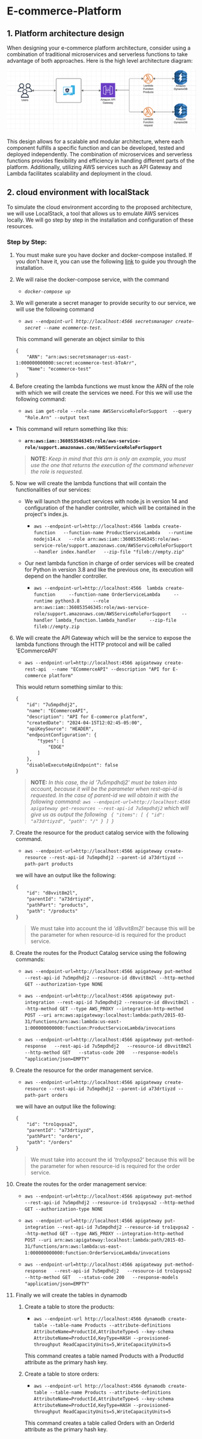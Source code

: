# E-commerce-Platform

## 1. Platform architecture design

When designing your e-commerce platform architecture, consider using a combination of traditional microservices and serverless functions to take advantage of both approaches. Here is the high level architecture diagram:

![alt text](./docs/architecture.png)

This design allows for a scalable and modular architecture, where each component fulfills a specific function and can be developed, tested and deployed independently. The combination of microservices and serverless functions provides flexibility and efficiency in handling different parts of the platform. Additionally, utilizing AWS services such as API Gateway and Lambda facilitates scalability and deployment in the cloud.


## 2. cloud environment with localStack

To simulate the cloud environment according to the proposed architecture, we will use LocalStack, a tool that allows us to emulate AWS services locally. We will go step by step in the installation and configuration of these resources.

### Step by Step:

1. You must make sure you have docker and docker-compose installed. If you don't have it, you can use the following [link](https://imaginaformacion.com/tutoriales/que-es-docker-compose) to guide you through the installation. 

2. We will raise the docker-compose service, with the command 
    - *```docker-compose up```*  

3. We will generate a secret manager to provide security to our service, we will use the following command 
    - *```aws --endpoint-url http://localhost:4566 secretsmanager create-secret --name ecommerce-test```*.

    This command will generate an object similar to this 
    ``` 
    {
        "ARN": "arn:aws:secretsmanager:us-east-1:000000000000:secret:ecommerce-test-bToArr",
        "Name": "ecommerce-test"
    }
    ```

4. Before creating the lambda functions we must know the ARN of the role with which we will create the services we need. For this we will use the following command: 
    - ```aws iam get-role --role-name AWSServiceRoleForSupport  --query "Role.Arn" --output text ```

- This command will return something like this: 
    - **```arn:aws:iam::360853546345:role/aws-service-role/support.amazonaws.com/AWSServiceRoleForSupport```** 

  > **NOTE:** *Keep in mind that this arn is only an example, you must use the one that returns the execution of the command whenever the role is requested.*


5. Now we will create the lambda functions that will contain the functionalities of our services:

    - We will launch the product services with node.js in version 14 and configuration of the handler controller, which will be contained in the project's index.js.
        - ```aws --endpoint-url=http://localhost:4566 lambda create-function   --function-name ProductServiceLambda   --runtime nodejs14.x   --role arn:aws:iam::360853546345:role/aws-service-role/support.amazonaws.com/AWSServiceRoleForSupport   --handler index.handler   --zip-file "fileb://empty.zip" ```

   - Our next lambda function in charge of order services will be created for Python in version 3.8 and like the previous one, its execution will depend on the handler controller. 
        - ``` aws --endpoint-url=http://localhost:4566  lambda create-function     --function-name OrderServiceLambda     --runtime python3.8     --role arn:aws:iam::360853546345:role/aws-service-role/support.amazonaws.com/AWSServiceRoleForSupport    --handler lambda_function.lambda_handler     --zip-file fileb://empty.zip ```



6. We will create the API Gateway which will be the service to expose the lambda functions through the HTTP protocol and will be called 'ECommerceAPI'

    - ```aws --endpoint-url=http://localhost:4566 apigateway create-rest-api  --name "ECommerceAPI" --description "API for E-commerce platform"```

    This would return something similar to this:

    ```
    {
        "id": "7u5mpdhdj2",
        "name": "ECommerceAPI",
        "description": "API for E-commerce platform",
        "createdDate": "2024-04-15T12:02:45-05:00",
        "apiKeySource": "HEADER",
        "endpointConfiguration": {
            "types": [
                "EDGE"
            ]
        },
        "disableExecuteApiEndpoint": false
    }
    ```

    > **NOTE:** *In this case, the id '7u5mpdhdj2' must be taken into account, because it will be the parameter when rest-api-id is requested. In the case of parent-id we will obtain it with the following command:
    ```aws --endpoint-url=http://localhost:4566 apigateway get-resources --rest-api-id 7u5mpdhdj2``` which will give us as output the following ```
    {
        "items": [
            {
                "id": "a73drtiyzd",
                "path": "/"
            }
        ]
    }```*


1. Create the resource for the product catalog service with the following command.
    - ```aws --endpoint-url=http://localhost:4566 apigateway create-resource --rest-api-id 7u5mpdhdj2 --parent-id a73drtiyzd --path-part products```

    we will have an output like the following:

    ```
    {
        "id": "d8vvit8m2l",
        "parentId": "a73drtiyzd",
        "pathPart": "products",
        "path": "/products"
    }
    ```

    > We must take into account the id *'d8vvit8m2l'* because this will be the parameter for when resource-id is required for the product service.

1. Create the routes for the Product Catalog service using the following commands:
    - ```aws --endpoint-url=http://localhost:4566 apigateway put-method --rest-api-id 7u5mpdhdj2 --resource-id d8vvit8m2l --http-method GET --authorization-type NONE```

    - ```aws --endpoint-url=http://localhost:4566 apigateway put-integration --rest-api-id 7u5mpdhdj2 --resource-id d8vvit8m2l --http-method GET --type AWS_PROXY --integration-http-method POST --uri arn:aws:apigateway:localhost:lambda:path/2015-03-31/functions/arn:aws:lambda:us-east-1:000000000000:function:ProductServiceLambda/invocations```

    - ```aws --endpoint-url=http://localhost:4566 apigateway put-method-response   --rest-api-id 7u5mpdhdj2   --resource-id d8vvit8m2l   --http-method GET   --status-code 200   --response-models "application/json=EMPTY"```

1. Create the resource for the order management service.
    - ```aws --endpoint-url=http://localhost:4566 apigateway create-resource --rest-api-id 7u5mpdhdj2 --parent-id a73drtiyzd --path-part orders```

    we will have an output like the following:

    ```
    {
        "id": "tro1qvpsa2",
        "parentId": "a73drtiyzd",
        "pathPart": "orders",
        "path": "/orders"
    }
    ```

    > We must take into account the id *'tro1qvpsa2'* because this will be the parameter for when resource-id is required for the order service.

1. Create the routes for the order management service:
    - ```aws --endpoint-url=http://localhost:4566 apigateway put-method --rest-api-id 7u5mpdhdj2 --resource-id tro1qvpsa2 --http-method GET --authorization-type NONE```

    - ```aws --endpoint-url=http://localhost:4566 apigateway put-integration --rest-api-id 7u5mpdhdj2 --resource-id tro1qvpsa2 --http-method GET --type AWS_PROXY --integration-http-method POST --uri arn:aws:apigateway:localhost:lambda:path/2015-03-31/functions/arn:aws:lambda:us-east-1:000000000000:function:OrderServiceLambda/invocations```

    - ```aws --endpoint-url=http://localhost:4566 apigateway put-method-response   --rest-api-id 7u5mpdhdj2   --resource-id tro1qvpsa2   --http-method GET   --status-code 200   --response-models "application/json=EMPTY"```

1. Finally we will create the tables in dynamodb
    1. Create a table to store the products:
    
        - ```aws --endpoint-url http://localhost:4566 dynamodb create-table --table-name Products --attribute-definitions AttributeName=ProductId,AttributeType=S --key-schema AttributeName=ProductId,KeyType=HASH --provisioned-throughput ReadCapacityUnits=5,WriteCapacityUnits=5```

        This command creates a table named Products with a ProductId attribute as the primary hash key.

    1. Create a table to store orders:

        - ```aws --endpoint-url http://localhost:4566 dynamodb create-table --table-name Products --attribute-definitions AttributeName=ProductId,AttributeType=S --key-schema AttributeName=ProductId,KeyType=HASH --provisioned-throughput ReadCapacityUnits=5,WriteCapacityUnits=5```

        This command creates a table called Orders with an OrderId attribute as the primary hash key.

